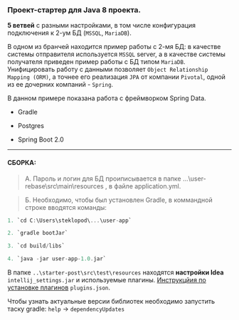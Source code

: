 ### Проект-стартер для Java 8 проекта. 

**5 ветвей** с разными настройками, в том числе конфигурация подключения к 2-ум БД (`MSSQL`, `MariaDB`).

В одном из бранчей находится пример работы с 2-мя БД: в качестве системы отправителя используется `MSSQL` server, а в 
качестве системы получателя приведен пример работы с БД типом `MariaDB`. Унифицировать работу с данными позволяет 
`Object Relationship Mapping (ORM)`, а точнее его реализация `JPA` от компании `Pivotal`, одной из ее дочерних компаний - `Spring`. 

В данном примере показана работа с фреймворком Spring Data.

+ Gradle

+ Postgres

+ Spring Boot 2.0

---

#### СБОРКА:
> A. Пароль и логин для БД проиписывается в папке ...\user-rebase\src\main\resources ,
в файле application.yml.

> Б. Необходимо, чтобы был установлен Gradle, в коммандной строке вводятся команды:

```groovy
1. `cd C:\Users\steklopod\...\user-app`

2. `gradle bootJar`

3. `cd build/libs`

4. `java -jar user-app-1.0.jar`
```

В папке `..\starter-post\src\test\resources` находятся **настройки Idea** `intellij_settings.jar` и используемые плагины.
[Инструкцйия по установке плагинов](https://github.com/shiraji/plugin-importer-exporter) `plugins.json`.

Чтобы узнать актуальные версии библиотек необходимо запустить таску gradle: `help` -> `dependencyUpdates`
